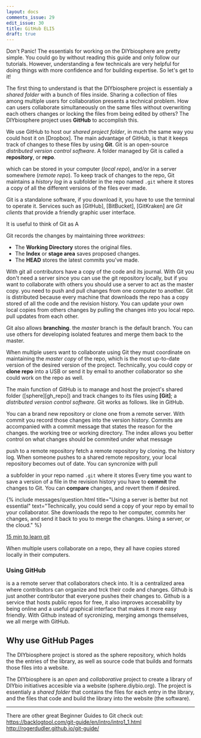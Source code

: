```yaml
---
layout: docs
comments_issue: 29
edit_issue: 30
title: GitHub ELI5
draft: true
---
```


Don't Panic! The essentials for working on the DIYbiosphere are pretty simple. You could go by without reading this guide and only follow our tutorials. However, understanding a few technicals are very helpful for doing things with more confidence and for building expertise. So let's get to it!

The first thing to understand is that the DIYbiosphere project is essentialy a _shared folder_ with a bunch of files inside. Sharing a collection of files among multiple users for collaboration presents a technical problem. How can users collaborate simultaneously on the same files without overwriting each others changes or locking the files from being edited by others? The DIYbiosphere project uses **GitHub** to accomplish this.

We use GitHub to host our _shared project folder_, in much the same way you could host it on [Dropbox]. The main advantage of GitHub, is that it keeps track of changes to these files by using **Git**. Git is an open-source _distributed version control software_. A folder managed by Git is called a **repository**, or **repo**.

 which can be stored in your computer (_local repo_), and/or in a server somewhere (_remote repo_). To keep track of changes to the repo, Git maintains a _history log_ in a subfolder in the repo named `.git` where it stores a copy of all the different versions of the files ever made.


Git is a standalone software, if you download it, you have to use the terminal to operate it. Services such as [GitHub], [BitBucket], [GitKraken] are _Git clients_ that provide a friendly graphic user interface.

It is useful to think of Git as A


Git records the changes by maintaining three _worktrees_:

- The **Working Directory** stores the original files.
- The **Index** or **stage area** saves proposed changes.
- The **HEAD** stores the latest commits you've made.

With git all contributors have a copy of the code and its journal.
With Git you don't need a server since you can use the git repository locally, but if you want to collaborate with others you should use a server to act as the master copy. you need to push and pull changes from one computer to another. Git is distributed because every machine that downloads the repo has a copy stored of all the code and the revision history.
You can update your own local copies from others changes by pulling the changes into you local repo. pull updates from each other.

Git also allows **branching**. the _master_ branch is the default branch. You can use others for developing isolated features and merge them back to the master.

When multiple users want to collaborate using Git they must coordinate on maintaining the _master copy_ of the repo, which is the most up-to-date version of the desired version of the project. Technically, you could copy or **clone repo** into a USB or send it by email to another collaborator so she could work on the repo as well.

The main function of GitHub is to manage and host the project's shared folder ([sphere][gh_repo]) and track changes to its files using **[Git]**; a _distributed version control software_. Git works as follows.  like in GitHub.

You can a brand new repository or clone one from a remote server. With commit you record those changes into the version history. Commits are accompanied with a commit message that states the reason for the changes. the working tree or working directory. The index allows you better control on what changes should be commited under what message

push to a remote repository
fetch a remote repository by cloning. the history log. When someone pushes to a shared remote repository, your local repository becomes out of date. You can syncronize with pull

a subfolder in your repo named `.git` where it stores  Every time you want to save a version of a file in the revision history you have to **commit** the changes to Git. You can **compare** changes, and revert them if desired.


{% include messages/question.html title="Using a server is better but not essential" text="Technically, you could send a copy of your repo by email to your collaborator. She downloads the repo to her computer, commits her changes, and send it back to you to merge the changes. Using a server, or the cloud." %}




[15 min to learn git](https://try.github.io/levels/1/challenges/1)



When multiple users collaborate on a repo, they all have copies stored locally in their computers.






### Using GitHub
 is a a remote server that collaborators check into. It is a centralized area where contributors can organize and trck their code and changes. Github is just another contributor that everyone pushes their changes to.
Github is a service that hosts public repos for free, it also improves accesability by being online and a useful graphical interface that makes it more easy friendly. With Github instead of sycronizing, merging amongs themselves, we all merge with GitHub.



## Why use GitHub Pages
The DIYbiosphere project is stored as the sphere repository, which holds the the entries of the library, as well as source code that builds and formats those files into a website.

The DIYbiosphere is an _open_ and _collaborative_ project to create a library of DIYbio initiatives accesible via a website (sphere.diybio.org). The project is essentialy a _shared folder_ that contains the files for each entry in the library, and the files that code and build the library into the website (the software).

---
There are other great Beginner Guides to Git check out:
https://backlogtool.com/git-guide/en/intro/intro1_1.html
http://rogerdudler.github.io/git-guide/
